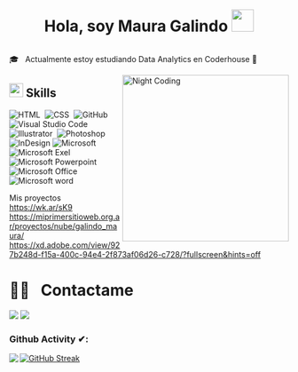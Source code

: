<h1 align="center"><b>Hola, soy Maura Galindo </b><img src="https://user-images.githubusercontent.com/5679180/79618120-0daffb80-80be-11ea-819e-d2b0fa904d07.gif" width="40px"></h1>

<img src="">



🎓 &nbsp; Actualmente estoy estudiando Data Analytics en Coderhouse
🌱 &nbsp; 


<img alt="Night Coding" src="https://media.giphy.com/media/9LwSYQz5jGpOyYr163/giphy.gif" width= 
"300" align="right"/>


## <img src="https://media2.giphy.com/media/QssGEmpkyEOhBCb7e1/giphy.gif?cid=ecf05e47a0n3gi1bfqntqmob8g9aid1oyj2wr3ds3mg700bl&rid=giphy.gif" width ="25"><b> Skills</b>

![HTML](https://img.shields.io/badge/-HTML-05122A?style=flat&logo=HTML5)&nbsp;
![CSS](https://img.shields.io/badge/-CSS-05122A?style=flat&logo=CSS3&logoColor=1572B6)&nbsp;
![GitHub](https://img.shields.io/badge/-GitHub-05122A?style=flat&logo=github)&nbsp;
![Visual Studio Code](https://img.shields.io/badge/-Visual%20Studio%20Code-05122A?style=flat&logo=visual-studio-code&logoColor=007ACC)&nbsp;
![Illustrator](https://img.shields.io/badge/-Illustrator-05122A?style=flat&logo=adobe-illustrator)&nbsp;
![Photoshop](https://img.shields.io/badge/-Photoshop-05122A?style=flat&logo=adobe-photoshop)&nbsp;
![InDesign](https://img.shields.io/badge/-InDesign-05122A?style=flat&logo=adobe-indesign)
![Microsoft](https://img.shields.io/badge/Windows-0078D6?style=for-the-badge&logo=windows&logoColor=white)
![Microsoft Exel](https://img.shields.io/badge/Microsoft_Excel-217346?style=for-the-badge&logo=microsoft-excel&logoColor=white)
![Microsoft Powerpoint](https://img.shields.io/badge/Microsoft_PowerPoint-B7472A?style=for-the-badge&logo=microsoft-powerpoint&logoColor=white)
![Microsoft Office](https://img.shields.io/badge/Microsoft_Office-D83B01?style=for-the-badge&logo=microsoft-office&logoColor=white)
![Microsoft word](https://img.shields.io/badge/Microsoft_Word-2B579A?style=for-the-badge&logo=microsoft-word&logoColor=white)

Mis proyectos
https://wk.ar/sK9
https://miprimersitioweb.org.ar/proyectos/nube/galindo_maura/
https://xd.adobe.com/view/927b248d-f15a-400c-94e4-2f873af06d26-c728/?fullscreen&hints=off
 
<p align="center">
  <h1> 🤝🏻 &nbsp; Contactame
  </h1>  
</p>

<p>
<a href="https://www.linkedin.com/in/maura-galindo/"><img src="https://img.shields.io/badge/LinkedIn-0077B5?style=for-the-badge&logo=linkedin&logoColor=white"/></a>
<a href="mauralizeth1699@gmail.com"><img src="https://img.shields.io/badge/Gmail-D14836?style=for-the-badge&logo=gmail&logoColor=white"/></a>

</p>

### Github Activity ✔:

<a href="https://github.com/Mauragalindo16">
  <img align="left" src="https://github-readme-stats.vercel.app/api/top-langs/?username=Mauragalindo16" />
  </a>

[![GitHub Streak](https://github-readme-streak-stats.herokuapp.com?user=Mauragalindo16&theme=aura-dark&hide_border=FALSO&locale=es&date_format=j%2Fn%5B%2FY%5D&card_width=491)](https://git.io/streak-stats)

<br/>
<br/>
<br/>

